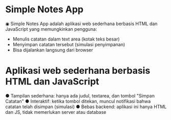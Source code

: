 
# Simple Notes App
  ◉ Simple Notes App adalah aplikasi web sederhana berbasis HTML dan JavaScript yang memungkinkan pengguna:

- Menulis catatan dalam text area (kotak teks besar)
- Menyimpan catatan tersebut (simulasi penyimpanan)
- Bisa dijalankan langsung dari browser



# Aplikasi web sederhana berbasis HTML dan JavaScript

●  Tampilan sederhana: hanya ada judul, textarea, dan tombol "Simpan Catatan"
●  Interaktif: ketika tombol ditekan, muncul notifikasi bahwa catatan telah disimpan (simulasi)
●  Bebas backend: aplikasi ini hanya HTML dan JS, tidak memerlukan server atau database

